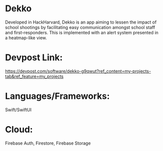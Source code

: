 # Dekko
Developed in HackHarvard, Dekko is an app aiming to lessen the impact of school shootings by facilitating easy communication amongst school staff and first-responders. This is implemented with an alert system presented in a heatmap-like view.

# Devpost Link:

https://devpost.com/software/dekko-g9qwut?ref_content=my-projects-tab&ref_feature=my_projects

# Languages/Frameworks: 
Swift/SwiftUI

# Cloud:
Firebase Auth, Firestore, Firebase Storage
